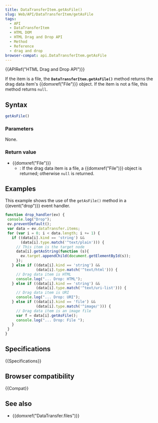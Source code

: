 ```yaml
---
title: DataTransferItem.getAsFile()
slug: Web/API/DataTransferItem/getAsFile
tags:
  - API
  - DataTransferItem
  - HTML DOM
  - HTML Drag and Drop API
  - Method
  - Reference
  - drag and drop
browser-compat: api.DataTransferItem.getAsFile
---
```

{{APIRef("HTML Drag and Drop API")}}

If the item is a file, the **`DataTransferItem.getAsFile()`**
method returns the drag data item's {{domxref("File")}} object. If the item is not a
file, this method returns `null`.

## Syntax

```js
getAsFile()
```

### Parameters

None.

### Return value

- {{domxref("File")}}
  - : If the drag data item is a file, a {{domxref("File")}} object is returned; otherwise
    `null` is returned.

## Examples

This example shows the use of the `getAsFile()` method in a
{{event("drop")}} event handler.

```js
function drop_handler(ev) {
 console.log("Drop");
 ev.preventDefault();
 var data = ev.dataTransfer.items;
 for (var i = 0; i < data.length; i += 1) {
   if ((data[i].kind == 'string') &&
       (data[i].type.match('^text/plain'))) {
     // This item is the target node
     data[i].getAsString(function (s){
       ev.target.appendChild(document.getElementById(s));
     });
   } else if ((data[i].kind == 'string') &&
              (data[i].type.match('^text/html'))) {
     // Drag data item is HTML
     console.log("... Drop: HTML");
   } else if ((data[i].kind == 'string') &&
              (data[i].type.match('^text/uri-list'))) {
     // Drag data item is URI
     console.log("... Drop: URI");
   } else if ((data[i].kind == 'file') &&
              (data[i].type.match('^image/'))) {
     // Drag data item is an image file
     var f = data[i].getAsFile();
     console.log("... Drop: File ");
   }
 }
}
```

## Specifications

{{Specifications}}

## Browser compatibility

{{Compat}}

## See also

- {{domxref("DataTransfer.files")}}
